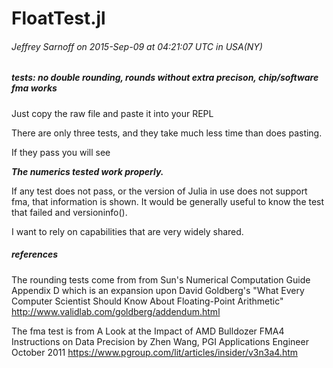 # FloatTest.jl
###### Jeffrey Sarnoff on 2015-Sep-09 at 04:21:07 UTC in USA(NY)
##### tests: no double rounding, rounds without extra precison, chip/software fma works

Just copy the raw file and paste it into your REPL

There are only three tests, and they take much less time than does pasting.

If they pass you will see

_**The numerics tested work properly.**_

If any test does not pass, or the version of Julia in use does not support fma, that information is shown.  It would be generally useful to know the test that failed and versioninfo().

I want to rely on capabilities that are very widely shared.


##### references

The rounding tests come from from
  Sun's Numerical Computation Guide Appendix D
  which is an expansion upon David Goldberg's
  "What Every Computer Scientist Should Know About Floating-Point Arithmetic"
  http://www.validlab.com/goldberg/addendum.html

The fma test is from
  A Look at the Impact of AMD Bulldozer FMA4 Instructions on Data Precision
  by Zhen Wang, PGI Applications Engineer  October 2011
  https://www.pgroup.com/lit/articles/insider/v3n3a4.htm
